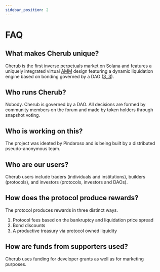 ```yaml
---
sidebar_position: 2
---
```


# FAQ

## What makes Cherub unique?

Cherub is the first inverse perpetuals market on Solana and features a uniquely integrated virtual [AMM](terminology.md#amm) design featuring a dynamic liquidation engine based on bonding governed by a DAO ([3, 3](about/terminology.md#3-3)).

## Who runs Cherub?

Nobody. Cherub is governed by a DAO. All decisions are formed by community members on the forum and made by token holders through snapshot voting.

## Who is working on this?

The project was ideated by Pindaroso and is being built by a distributed pseudo-anonymous team.

## Who are our users?

Cherub users include traders (individuals and institutions), builders (protocols), and investors (protocols, investors and DAOs).

## How does the protocol produce rewards?

The protocol produces rewards in three distinct ways.

1. Protocol fees based on the bankruptcy and liquidation price spread
2. Bond discounts
3. A productive treasury via protocol owned liquidity

## How are funds from supporters used?

Cherub uses funding for developer grants as well as for marketing purposes.
